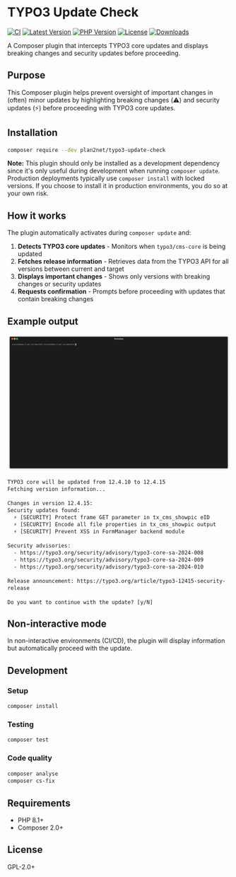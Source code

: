 # TYPO3 Update Check

[![CI](https://github.com/plan2net/typo3-update-check/actions/workflows/ci.yml/badge.svg)](https://github.com/plan2net/typo3-update-check/actions/workflows/ci.yml)
[![Latest Version](https://img.shields.io/github/v/release/plan2net/typo3-update-check?include_prereleases&label=latest)](https://github.com/plan2net/typo3-update-check/releases)
[![PHP Version](https://img.shields.io/packagist/php-v/plan2net/typo3-update-check)](https://packagist.org/packages/plan2net/typo3-update-check)
[![License](https://img.shields.io/github/license/plan2net/typo3-update-check)](https://github.com/plan2net/typo3-update-check/blob/main/LICENSE)
[![Downloads](https://img.shields.io/packagist/dt/plan2net/typo3-update-check)](https://packagist.org/packages/plan2net/typo3-update-check)

A Composer plugin that intercepts TYPO3 core updates and displays breaking changes and security updates before proceeding.

## Purpose

This Composer plugin helps prevent oversight of important changes in (often) minor updates by highlighting breaking changes (⚠️) and security updates (⚡) before proceeding with TYPO3 core updates.

## Installation

```bash
composer require --dev plan2net/typo3-update-check
```

**Note:** This plugin should only be installed as a development dependency since it's only useful during development when running `composer update`. Production deployments typically use `composer install` with locked versions. If you choose to install it in production environments, you do so at your own risk.

## How it works

The plugin automatically activates during `composer update` and:

1. **Detects TYPO3 core updates** - Monitors when `typo3/cms-core` is being updated
2. **Fetches release information** - Retrieves data from the TYPO3 API for all versions between current and target
3. **Displays important changes** - Shows only versions with breaking changes or security updates
4. **Requests confirmation** - Prompts before proceeding with updates that contain breaking changes

## Example output

![Demo](documentation/render.gif)

```
TYPO3 core will be updated from 12.4.10 to 12.4.15
Fetching version information...

Changes in version 12.4.15:
Security updates found:
  ⚡ [SECURITY] Protect frame GET parameter in tx_cms_showpic eID
  ⚡ [SECURITY] Encode all file properties in tx_cms_showpic output
  ⚡ [SECURITY] Prevent XSS in FormManager backend module

Security advisories:
  - https://typo3.org/security/advisory/typo3-core-sa-2024-008
  - https://typo3.org/security/advisory/typo3-core-sa-2024-009
  - https://typo3.org/security/advisory/typo3-core-sa-2024-010

Release announcement: https://typo3.org/article/typo3-12415-security-release

Do you want to continue with the update? [y/N]
```

## Non-interactive mode

In non-interactive environments (CI/CD), the plugin will display information but automatically proceed with the update.

## Development

### Setup
```bash
composer install
```

### Testing
```bash
composer test
```

### Code quality
```bash
composer analyse
composer cs-fix
```

## Requirements

- PHP 8.1+
- Composer 2.0+

## License

GPL-2.0+
